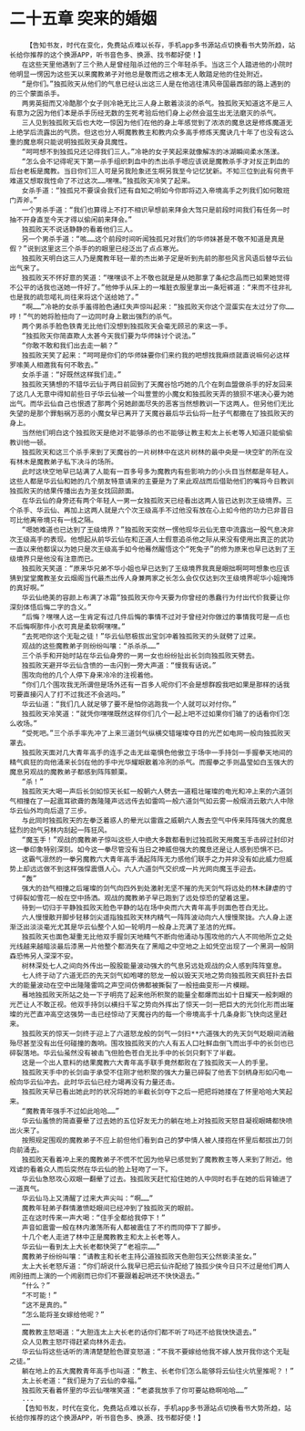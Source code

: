# 二十五章 突来的婚姻
        【告知书友，时代在变化，免费站点难以长存，手机app多书源站点切换看书大势所趋，站长给你推荐的这个换源APP，听书音色多、换源、找书都好使！】
       在这些天里他遇到了三个熟人是曾经阻杀过他的三个年轻杀手。当这三个人踏进他的小院时他明显一愣因为这些天以来魔教弟子对他总是敬而远之根本无人敢踏足他的住处附近。
       “是你们。”独孤败天从他们的气息已经认出这三人是在他逃往清风帝国最西部的路上遇到的的三个蒙面杀手。
       两男英挺而又冷酷那个女子则冷艳无比三人身上散着淡淡的杀气。独孤败天知道这不是三人有意为之因为他们本是杀手历经无数的生死考验后他们身上必然会滋生出无法磨灭的杀气。
       三人见到独孤败天后也大吃一惊因为他们在他的身上年感觉到了浓浓的魔息这是修炼魔道无上绝学后流露出的气质。但这也分人啊魔教教主和教内众多高手修炼天魔诀几十年了也没有这么重的魔息啊只能说明独孤败天身具魔性。
       “呵呵想不到独孤兄还记得我们三人。”冷艳的女子笑起来就像解冻的冰湖瞬间柔水荡漾。
       “怎么会不记得呢天下第一杀手组织刺血中的杰出杀手嗯应该说是魔教杀手才对反正刺血的后台老板是魔教。当日你们三人可是另我险象还生啊另我至今记忆犹新。不知三位到此有何贵干难道又想取我性命了不过这次……嘿嘿。”独孤败天冷笑了起来。
       女杀手道：“独孤兄不要误会我们还有自知之明如今你即将迈入帝境高手之列我们如何敢班门弄斧。”
       一个男杀手道：“我们也算得上不打不相识早想前来拜会大驾只是前段时间我们有任务一时抽不开身直至今天才得以偷闲前来拜会。”
       独孤败天不说话静静的看着他们三人。
       另一个男杀手道：“咳……这个前段时间听闻独孤兄对我们的华师妹甚是不敬不知道是真是假？”说到这里这三个杀手的的眼里已经泛出了点点寒光。
       独孤败天明白这三人乃是魔教年轻一辈的杰出弟子定是听到先前的那些风言风语后替华云仙出气来了。
       独孤败天不怀好意的笑道：“嘿嘿谈不上不敬也就是是从她那拿了条纪念品而已如果她觉得不公平的话我也送她一件好了。”他伸手从床上的一堆脏衣服里拿出一条短裤道：“来而不往非礼也是我的疏忽喏礼尚往来将这个送给她了。”
       “啊……”冷艳的女杀手羞得脸色通红失声惊叫起来：“独孤败天你这个混蛋实在太过分了你……哼！”气的她将脸扭向了一边同时身上散出强烈的杀气。
       两个男杀手脸色铁青无比他们没想到独孤败天会毫无顾忌的来这一手。
       “独孤败天你简直欺人太甚今天我们要为华师妹讨个说法。”
       “你敢不敢和我们出去走一躺？”
       独孤败天笑了起来：“呵呵是你们的华师妹要你们来约我的吧想找我麻烦就直说嘛何必这样罗嗦美人相邀我有何不敢去。”
       女杀手道：“好既然这样我们走。”
       独孤败天猜想的不错华云仙于两日前回到了天魔谷恰巧她的几个在刺血盟做杀手的好友回来了这几人无意中得知前些日子华云仙被一个叫萱萱的小魔女和独孤败天弄的狼狈不堪决心要为她出气。而华云仙自己也恨透了那两个另她颜面尽失的恶客当然想教训一下这两人。但另他们无比失望的是那个罪魁祸万恶的小魔女早已离开了天魔谷最后华云仙将一肚子气都撒在了独孤败天的身上。
       当然他们明白这个独孤败天是绝对不能够杀的也不能够让教主和太上长老等人知道只能偷偷教训他一顿。
       独孤败天和这三个杀手来到了天魔谷的一片树林中在这片树林的最中央是一块空旷的所在没有林木是魔教弟子私下决斗的场所。
       此时这块空地早已站满了人能有一百多号多为魔教内有些影响力的小头目当然都是年轻人。这些人都是华云仙和她的几个朋友特意请来的主要是为了来此观战而后借助他们的嘴将今日教训独孤败天的结果传播出去为圣女找回颜面。
       在华云仙的身旁还有两个年轻人一男一女独孤败天已经看出这两人皆已达到次王级境界。三个杀手、华云仙、再加上这两人就是六个次王级高手不过他没有放在心上如今他的功力已非昔日可比他离帝境只有一线之隔。
       “嗯她难道也已达到了王级境界？”独孤败天突然一愣他现华云仙无意中流露出一股气息决非次王级高手的表现。他想起从前华云仙在和正道人士假意追杀他之际从来没有使用出真正的武功一直以来他都误以为她只是次王级高手如今他蓦然醒悟这个“死兔子”的修为原来也早已达到了王级境界只是他没有注意而已。
       独孤败天笑道：“原来华兄弟不华小姐也早已达到了王级境界我真是眼拙啊呵呵想象也应该猜到堂堂魔教圣女云烟阁当代最杰出传人身兼两家之长怎么会仅仅达到次王级境界呢华小姐掩饰的真好啊。”
       华云仙绝美的容颜上布满了冰霜“独孤败天你今天要为你曾经的愚蠢行为付出代价我要让你深刻体悟后悔二字的含义。”
       “后悔？嘿嘿人这一生肯定有过几件后悔的事情不过对于曾经对你做过的事情我可是一点也不后悔啊那件小衣可真是柔软啊嘿嘿。”
       “去死吧你这个无耻之徒！”华云仙怒极拔出宝剑冲着独孤败天的头就劈了过来。
       观战的这些魔教弟子则纷纷叫嚷：“杀杀杀……”
       三个杀手和开始时站在华云仙身旁的一男一女也纷纷扯出长剑向独孤败天劈去。
       独孤败天避开华云仙含愤的一击闪到一旁大声道：“慢我有话说。”
       围攻向他的几个人停下身来冷冷的注视着他。
       “你们几个围攻我无所谓但是场外还有一百多人呢你们不会是想群殴我吧如果是那样的话我可要直接闪人了打不过我还不会逃吗。”
       华云仙道：“我们几人就足够了要不是怕你逃跑我一个人就可以对付你。”
       独孤败天冷笑道：“就凭你嘿嘿既然这样你们几个一起上吧不过如果你们输了的话看你们怎么收场。”
       “受死吧。”三个杀手率先冲了上来三道剑气纵横交错璀璨夺目的光芒如电网一般向独孤败天罩去。
       独孤败天面对几大青年高手的连手之击无丝毫惧色他傲立于场中一手持剑一手握拳天地间的精气疯狂的向他涌来长剑在他的手中光华耀眼散着冷冽的杀气。而握拳之手则晶莹如白玉强大的魔息另观战的魔教弟子都感到阵阵颤栗。
       “杀！”
       独孤败天大喝一声后长剑如惊天长虹一般朝六人劈去一道粗壮璀璨的电光和冲上来的六道剑气相撞在了一起震耳欲聋的轰隆隆声远远传去如雷鸣一般六道剑气如云雾一般烟消云散六人中除华云仙外均向后退了三步。
       与此同时独孤败天的左拳泛着惑人的晕光以雷霆之威朝六人轰去空气中传来阵阵强大的魔息猛烈的劲气另林内刮起一阵狂风。
       “魔玉手！”观战的魔教弟子惊叫这些人中绝大多数都看到过独孤败天用魔玉手击碎过封印对这一拳印象特别深刻。如今这一拳尽管没有当日之神威但强大的魔息还是让人感到恐惧不已。
       这霸气凛然的一拳另魔教六大青年高手涌起阵阵无力感他们联手之力并非没有如此威力但威势上却远远做不到这样强悍震慑人心。六人六道剑气交织成一片光网向魔玉手迎去。
       “轰”
       强大的劲气相撞之后璀璨的剑气向四外到处激射无坚不摧的先天剑气将远处的林木肆虐的寸寸碎裂如雪花一般在空中扬洒。观战的魔教弟子早已跑到了远处惊恐的望着这里。
       待到一切归于平静独孤败天脸色平静的站在场中央而六大青年高手则面色苍白无比。
       六人慢慢散开脚步轻移剑尖遥指独孤败天林内精气一阵阵波动向六人慢慢聚拢。六人身上逐渐泛出淡淡毫光尤其是华云仙整个人如一轮明月一般身上充满了圣洁的光辉。
       独孤败天也面色凝重无比他双手握剑天地精气不断向他涌动与围攻他的六人不同他所立之处光线越来越暗淡最后漆黑一片他整个都消失在了黑暗之中空地之上如凭空出现了一个黑洞一般阴森恐怖另人深深不安。
       树林深处七人之间向外传出一股股能量波动强大的气息另远处观战的众人感到阵阵窒息。
       七人终于动了六道无匹的先天剑气如咆哮的怒龙一般以毁天灭地之势向独孤败天疯狂扑去巨大的能量波动在空中出隆隆雷鸣之声空间仿佛都被撕裂了一般扭曲变形一片模糊。
       蓦地独孤败天所站之处一下子明亮了起来他所积聚的能量全都爆而出如十日耀天一般刺眼的光芒让人不敢正视。他双手持剑以横扫千军之势向外挥出了惊天一剑一把巨大的光剑化形而出璀璨的光芒直冲高空这强势一击已经惊动了天魔谷内的每一个帝境高手十几条身影飞快向这里赶来。
       独孤败天的惊天一剑终于迎上了六道怒龙般的剑气一剑扫**六道强大的先天剑气眨眼间消融殆尽甚至没有出任何碰撞的轰响。围攻独孤败天的六人有五人口吐鲜血倒飞而出手中的长剑也已碎裂落地。华云仙虽然没有被击飞但脸色苍白无比手中的长剑只剩下了半截。
       这是一个出人意料的结果魔教六大青年高手联手竟然都败在了独孤败天一人的手里。
       独孤败天手中的长剑由于承受不住刚才他积聚的强大力量已碎裂了他丢下剑柄身形如闪电一般向华云仙冲去。此时华云仙已经力竭再没有力量还击。
       独孤败天早已看出她此时的状况将她的半截长剑夺下之后一把把将她搂在了怀里哈哈大笑起来。
       “魔教青年强手不过如此哈哈……”
       华云仙羞愤的简直要晕了过去她的五位好友无力的躺在地上对独孤败天怒目凝视眼睛都快喷出火来了。
       按照规定围观的魔教弟子不应上前但他们看到自己的梦中情人被人搂抱在怀里后都拔出刀剑向前涌去。
       独孤败天看着冲上来的魔教弟子不慌不忙因为他早已感觉到了魔教教主等人来到了附近。他戏谑的看着众人而后突然在华云仙的脸上轻吻了一下。
       华云仙急怒攻心双眼一翻晕了过去。独孤败天赶忙掐住她的人中同时右手在她的后背输进了一道真气。
       华云仙马上又清醒了过来大声尖叫：“啊……”
       魔教年轻弟子群情激愤眨眼间已经冲到了独孤败天的眼前。
       正在这时传来一声大喝：“住手全都给我停下！”
       声音如震雷一般在林内激荡所有人都被震住了不约而同停下了脚步。
       十几个老人走进了林中正是魔教教主和太上长老等人。
       华云仙一看到太上大长老都快哭了“老祖宗……”
       魔教弟子纷纷叫嚷：“请教主和长老主持公道独孤败天色胆包天公然亵渎圣女。”
       太上大长老怒斥道：“你们胡说什么我早已把云仙许配给了独孤少侠今日只不过是他们两人闹别扭而上演的一个闹剧而已你们不要跟着起哄还不快快退去。”
       “什么？”
       “不可能！”
       “这不是真的。”
       “怎么能将圣女嫁给他呢？”
       ……
       魔教教主怒喝道：“大胆连太上大长老的话你们都不听了吗还不给我快快退去。”
       众人见教主怒吓得赶紧向林外走去。
       华云仙将这些话听的清清楚楚脸色骤变怒道：“不我不要嫁给他我不嫁人放开我你这个无耻之徒。”
       躺在地上的五大魔教青年高手也叫道：“教主、长老你们怎么能够将云仙往火坑里推呢？！”
       太上长老道：“我们是为了云仙的幸福。”
       独孤败天看着怀里的华云仙嘿嘿笑道：“老婆我放手了你可要站稳啊哈哈……”
       ...
       【告知书友，时代在变化，免费站点难以长存，手机app多书源站点切换看书大势所趋，站长给你推荐的这个换源APP，听书音色多、换源、找书都好使！】